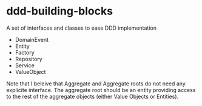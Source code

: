 # ddd-building-blocks
A set of interfaces and classes to ease DDD implementation

* DomainEvent
* Entity
* Factory
* Repository
* Service
* ValueObject

Note that I beleive that Aggregate and Aggregate roots do not need any explicite interface. The aggregate root should be an entity providing access to the rest of the aggregate objects (either Value Objects or Entities). 
